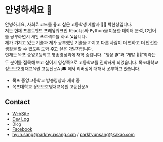 # 안녕하세요 👋

안녕하세요, 사회로 코드를 돕고 싶은 고등학생 개발자 👨‍💻 박현상입니다.  
저는 현재 프론트엔드 프레임워크인 React.js와 Python을 이용한 데이터 분석, C언어를 공부하면서 개인 프로젝트를 하고 있습니다.  
제가 가지고 있는 기술과 제가 공부했던 기술을 가지고 다른 사람이 더 편하고 더 안전한 생활을 할 수 있도록 도와 주고 싶은 개발자입니다.  
현재는 목포 중앙고등학교 방송영상과에 재학 중입니다. "영상 🎬"과 "개발 👨‍💻"이라는 두 분야를 접목해 보고 싶어서 영상쪽으로 고등학교를 진학하게 되었습니다.
목포대학교 정보보호영재교육원 고등전문A 🎓 에서 리버싱에 대해서 공부하고 있습니다.

- 목포 중앙고등학교 방송영상과 재학 중
- 목포대학교 정보보호영재교육원 고등전문A

## Contact
- [WebSite](http://parkhyunsang.com)
- [Dev Log](https://hyunsang0625.github.io)
- [Blog](https://dev-parkhyunsang.tistory.com/)
- [Facebook](https://www.facebook.com/hyunsang0625/)
- hyun.sang@parkhyunsang.com / parkhyunsang@kakao.com
